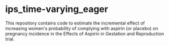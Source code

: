 # ips_time-varying_eager

This repository contains code to estimate the incremental effect of increasing women's probability of complying with aspirin (or placebo) on pregnancy incidence in the Effects of Aspirin in Gestation and Reproduction trial.

